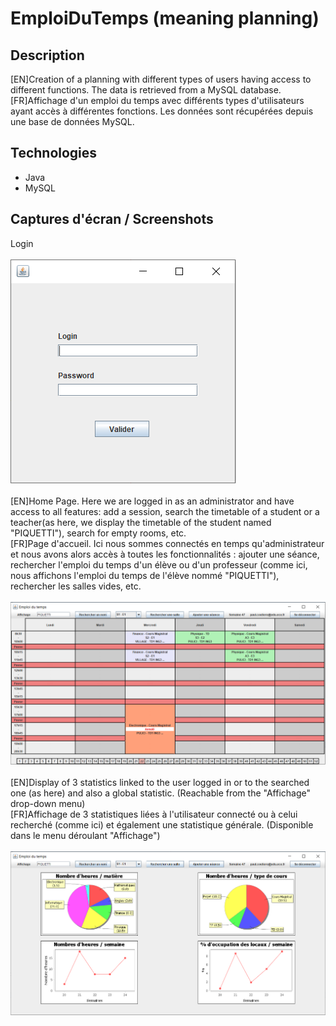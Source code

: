 # EmploiDuTemps (meaning planning)
## Description
[EN]Creation of a planning with different types of users having access to different functions.
    The data is retrieved from a MySQL database.
[FR]Affichage d'un emploi du temps avec différents types d'utilisateurs ayant accès à différentes fonctions.
    Les données sont récupérées depuis une base de données MySQL.
## Technologies
* Java
* MySQL
## Captures d'écran / Screenshots
Login<br/><br/>
![alt text](https://github.com/Paulcou/projets-ecole/blob/main/images/LoginEdt.PNG?raw=true "Login")<br/><br/>
[EN]Home Page. Here we are logged in as an administrator and have access to all features: add a session, search 
    the timetable of a student or a teacher(as here, we display the timetable of the student named "PIQUETTI"), search for empty rooms, etc.</b><br/>
[FR]Page d'accueil. Ici nous sommes connectés en temps qu'administrateur et nous avons alors accès à toutes les fonctionnalités : ajouter une séance,           rechercher l'emploi du temps d'un élève ou d'un professeur (comme ici, nous affichons l'emploi du temps de l'élève nommé "PIQUETTI"), rechercher les salles vides, etc.</b><br/><br/>
![alt text](https://github.com/Paulcou/projets-ecole/blob/main/images/EdtEdt.PNG?raw=true "EDT")<br/><br/>
[EN]Display of 3 statistics linked to the user logged in or to the searched one (as here) and also a global statistic. (Reachable from the "Affichage"         drop-down menu)</b><br/>
[FR]Affichage de 3 statistiques liées à l'utilisateur connecté ou à celui recherché (comme ici) et également une statistique générale. (Disponible dans le     menu déroulant "Affichage")</b><br/><br/>
![alt text](https://github.com/Paulcou/projets-ecole/blob/main/images/StatsEDT.PNG?raw=true "Statistiques")<br/>
